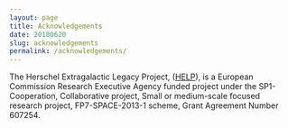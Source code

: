 ```yaml
---
layout: page
title: Acknowledgements
date: 20180620
slug: acknowledgements
permalink: /acknowledgements/
---
```


The Herschel Extragalactic Legacy Project, ([HELP](http://herschel.sussex.ac.uk/)), is a European Commission Research Executive Agency funded project under the SP1-Cooperation, Collaborative project, Small or medium-scale focused research project, FP7-SPACE-2013-1 scheme, Grant Agreement
Number 607254.
